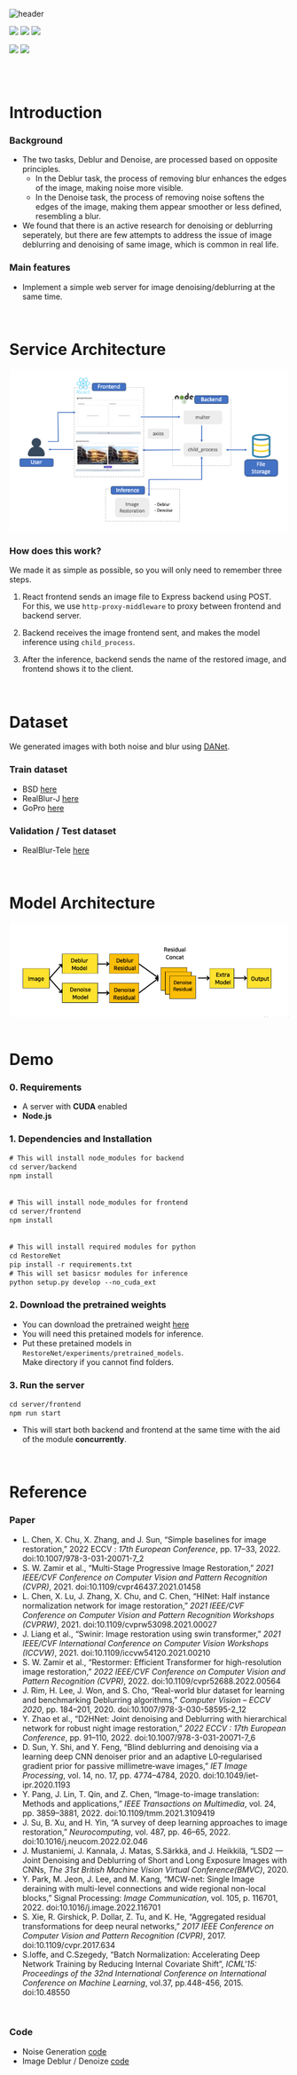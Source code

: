 ![header](https://capsule-render.vercel.app/api?type=soft&color=0:e66465,100:9198e5&height=120&section=header&text=Image%20Restoration&fontSize=50&animation=fadeIn&fontColor=ffffff)

<img src="https://img.shields.io/badge/PyTorch-EE4C2C?style=flat&logo=react&logoColor=white"/> <img src="https://img.shields.io/badge/React-61DAFB?style=flat&logo=react&logoColor=black"/> <img src="https://img.shields.io/badge/NodeJS-339933?style=flat&logo=nodedotjs&logoColor=white"/>

<img src="https://img.shields.io/badge/Python-3776AB?style=flat&logo=python&logoColor=white"/> <img src="https://img.shields.io/badge/Javascript-F7DF1E?style=flat&logo=javascript&logoColor=black"/>

<br>
<br>

# Introduction

### Background

- The two tasks, Deblur and Denoise, are processed based on opposite principles.
  - In the Deblur task, the process of removing blur enhances the edges of the image, making noise more visible.
  - In the Denoise task, the process of removing noise softens the edges of the image, making them appear smoother or less defined, resembling a blur.
- We found that there is an active research for denoising or deblurring seperately, but there are few attempts to address the issue of image deblurring and denoising of same image, which is common in real life.

### Main features

- Implement a simple web server for image denoising/deblurring at the same time.

<br>

# Service Architecture

<img src="./docs/service_arch.png" alt="Service Architecture">

### How does this work?

We made it as simple as possible, so you will only need to remember three steps.

1. React frontend sends an image file to Express backend using POST.\
   For this, we use `http-proxy-middleware` to proxy between frontend and backend server.

2. Backend receives the image frontend sent, and makes the model inference using `child_process`.

3. After the inference, backend sends the name of the restored image, and frontend shows it to the client.

<br>

# Dataset

We generated images with both noise and blur using [DANet](https://github.com/zsyOAOA/DANet).

### Train dataset

- BSD [here](https://www2.eecs.berkeley.edu/Research/Projects/CS/vision/bsds/)
- RealBlur-J [here](https://cg.postech.ac.kr/research/realblur/)
- GoPro [here](https://seungjunnah.github.io/Datasets/gopro.html)

### Validation / Test dataset

- RealBlur-Tele [here](https://cg.postech.ac.kr/research/realblur/)

<br>

# Model Architecture

<img src="./docs/model_arch.png" alt="Model Architecture">
<br>
<br>

# Demo

### 0. Requirements

- A server with **CUDA** enabled
- **Node.js**

### 1. Dependencies and Installation

```
# This will install node_modules for backend
cd server/backend
npm install


# This will install node_modules for frontend
cd server/frontend
npm install


# This will install required modules for python
cd RestoreNet
pip install -r requirements.txt
# This will set basicsr modules for inference
python setup.py develop --no_cuda_ext
```

### 2. Download the pretrained weights

- You can download the pretrained weight [here](https://drive.google.com/drive/folders/1vioBTsrzYxiXOEdy4NwGCzUH--Hrn6Eg)
- You will need this pretained models for inference.
- Put these pretained models in `RestoreNet/experiments/pretrained_models`.<br>
  Make directory if you cannot find folders.

### 3. Run the server

```
cd server/frontend
npm run start
```

- This will start both backend and frontend at the same time with the aid of the module
  **concurrently**.

<br>

# Reference

### Paper

- L. Chen, X. Chu, X. Zhang, and J. Sun, “Simple baselines for image restoration,” 2022 ECCV : <i>17th European Conference</i>, pp. 17–33, 2022. doi:10.1007/978-3-031-20071-7_2
- S. W. Zamir et al., “Multi-Stage Progressive Image Restoration,” <i>2021 IEEE/CVF Conference on Computer Vision and Pattern Recognition (CVPR)</i>, 2021. doi:10.1109/cvpr46437.2021.01458
- L. Chen, X. Lu, J. Zhang, X. Chu, and C. Chen, “HINet: Half instance normalization network for image restoration,” <i>2021 IEEE/CVF Conference on Computer Vision and Pattern Recognition Workshops (CVPRW)</i>, 2021. doi:10.1109/cvprw53098.2021.00027
- J. Liang et al., “Swinir: Image restoration using swin transformer,” <i>2021 IEEE/CVF International Conference on Computer Vision Workshops (ICCVW)</i>, 2021. doi:10.1109/iccvw54120.2021.00210
- S. W. Zamir et al., “Restormer: Efficient Transformer for high-resolution image restoration,” <i>2022 IEEE/CVF Conference on Computer Vision and Pattern Recognition (CVPR)</i>, 2022. doi:10.1109/cvpr52688.2022.00564
- J. Rim, H. Lee, J. Won, and S. Cho, “Real-world blur dataset for learning and benchmarking Deblurring algorithms,” <i>Computer Vision – ECCV 2020</i>, pp. 184–201, 2020. doi:10.1007/978-3-030-58595-2_12
- Y. Zhao et al., “D2HNet: Joint denoising and Deblurring with hierarchical network for robust night image restoration,” <i>2022 ECCV : 17th European Conference</i>, pp. 91–110, 2022. doi:10.1007/978-3-031-20071-7_6
- D. Sun, Y. Shi, and Y. Feng, “Blind deblurring and denoising via a learning deep CNN denoiser prior and an adaptive L0‐regularised gradient prior for passive millimetre‐wave images,” <i>IET Image Processing</i>, vol. 14, no. 17, pp. 4774–4784, 2020. doi:10.1049/iet-ipr.2020.1193
- Y. Pang, J. Lin, T. Qin, and Z. Chen, “Image-to-image translation: Methods and applications,” <i>IEEE Transactions on Multimedia</i>, vol. 24, pp. 3859–3881, 2022. doi:10.1109/tmm.2021.3109419
- J. Su, B. Xu, and H. Yin, “A survey of deep learning approaches to image restoration,” <i>Neurocomputing</i>, vol. 487, pp. 46–65, 2022. doi:10.1016/j.neucom.2022.02.046
- J. Mustaniemi, J. Kannala, J. Matas, S.Särkkä, and J. Heikkilä, “LSD2 — Joint Denoising and Deblurring of Short and Long Exposure Images with CNNs, <i>The 31st British Machine Vision Virtual Conference(BMVC)</i>, 2020.
- Y. Park, M. Jeon, J. Lee, and M. Kang, “MCW-net: Single Image deraining with multi-level connections and wide regional non-local blocks,” Signal Processing: <i>Image Communication</i>, vol. 105, p. 116701, 2022. doi:10.1016/j.image.2022.116701
- S. Xie, R. Girshick, P. Dollar, Z. Tu, and K. He, “Aggregated residual transformations for deep neural networks,” <i>2017 IEEE Conference on Computer Vision and Pattern Recognition (CVPR)</i>, 2017. doi:10.1109/cvpr.2017.634
- S.loffe, and C.Szegedy, “Batch Normalization: Accelerating Deep Network Training by Reducing Internal Covariate Shift”, <i>ICML'15: Proceedings of the 32nd International Conference on International Conference on Machine Learning</i>, vol.37, pp.448-456, 2015. doi:10.48550

<br>

### Code

- Noise Generation [code](https://github.com/zsyOAOA/DANet)
- Image Deblur / Denoize [code](https://github.com/megvii-research/NAFNet)
